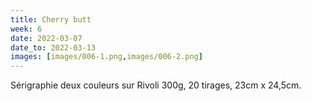 ```yaml
---
title: Cherry butt
week: 6
date: 2022-03-07
date_to: 2022-03-13
images: [images/006-1.png,images/006-2.png]
---
```

Sérigraphie deux couleurs sur Rivoli 300g, 20 tirages, 23cm x 24,5cm.